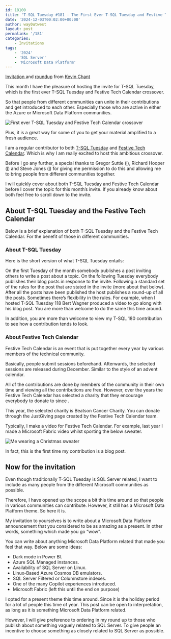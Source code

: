 ```yaml
---
id: 18100
title: 'T-SQL Tuesday #181 - The First Ever T-SQL Tuesday and Festive Tech Calendar Crossover'
date: '2024-12-03T00:02:00+00:00'
author: way0utwest
layout: post
permalink: '/181'
categories:
    - Invitations
tags:
    - '2024'
    - 'SQL Server'
    - 'Microsoft Data Platform'
---
```


[Invitation ](https://www.kevinrchant.com/2024/12/03/t-sql-tuesday-181-first-ever-t-sql-tuesday-and-festive-tech-calendar-crossover/) and [roundup](https://www.kevinrchant.com/2024/12/17/t-sql-tuesday-181-roundup/) from [Kevin Chant](https://www.kevinrchant.com/)

This month I have the pleasure of hosting the invite for T-SQL Tuesday, which is the first ever T-SQL Tuesday and Festive Tech Calendar crossover.

So that people from different communities can unite in their contributions and get introduced to each other. Especially those who are active in either the Azure or Microsoft Data Platform communities.

![First ever T-SQL Tuesday and Festive Tech Calendar crossover](https://i0.wp.com/www.kevinrchant.com/wp-content/uploads/2024/12/First-ever-T-SQL-Tuesday-and-Festive-Tech-Calendar-crossover-4.jpg?resize=1024%2C576&ssl=1)

Plus, it is a great way for some of you to get your material amplified to a fresh audience.

I am a regular contributor to both [T-SQL Tuesday](https://tsqltuesday.com/about/) and [Festive Tech Calendar](https://festivetechcalendar.com/). Which is why I am really excited to host this ambitious crossover.

Before I go any further, a special thanks to Gregor Suttie ([l](https://www.linkedin.com/in/gregorsuttie/)), Richard Hooper ([l](https://www.linkedin.com/in/%E2%98%81-richard-hooper/)) and Steve Jones ([l](https://www.linkedin.com/in/way0utwest/)) for giving me permission to do this and allowing me to bring people from different communities together.

I will quickly cover about both T-SQL Tuesday and Festive Tech Calendar before I cover the topic for this month’s invite. If you already know about both feel free to scroll down to the invite.

## About T-SQL Tuesday and the Festive Tech Calendar
Below is a brief explanation of both T-SQL Tuesday and the Festive Tech Calendar. For the benefit of those in different communities.

### About T-SQL Tuesday
Here is the short version of what T-SQL Tuesday entails:

On the first Tuesday of the month somebody publishes a post inviting others to write a post about a topic.
On the following Tuesday everybody publishes their blog posts in response to the invite. Following a standard set of the rules for the post that are stated in the invite (more about that below).
After all the posts have been published the host publishes a round-up of all the posts.
Sometimes there’s flexibility in the rules. For example, when I hosted T-SQL Tuesday 118 Bert Wagner produced a video to go along with his blog post. You are more than welcome to do the same this time around.

In addition, you are more than welcome to view my T-SQL 180 contribution to see how a contribution tends to look.

### About Festive Tech Calendar
Festive Tech Calendar is an event that is put together every year by various members of the technical community.

Basically, people submit sessions beforehand. Afterwards, the selected sessions are released during December. Similar to the style of an advent calendar.

All of the contributions are done by members of the community in their own time and viewing all the contributions are free. However, over the years the Festive Tech Calendar has selected a charity that they encourage everybody to donate to since .

This year, the selected charity is Beatson Cancer Charity. You can donate through the JustGiving page created by the Festive Tech Calendar team.

Typically, I make a video for Festive Tech Calendar. For example, last year I made a Microsoft Fabric video whilst sporting the below sweater.

![Me wearing a Christmas sweater](https://i0.wp.com/www.kevinrchant.com/wp-content/uploads/2023/12/Sweater.jpg?w=868&ssl=1)

In fact, this is the first time my contribution is a blog post.

## Now for the invitation
Even though traditionally T-SQL Tuesday is SQL Server related, I want to include as many people from the different Microsoft communities as possible.

Therefore, I have opened up the scope a bit this time around so that people in various communities can contribute. However, it still has a Microsoft Data Platform theme. So here it is.

My invitation to yourselves is to write about a Microsoft Data Platform announcement that you considered to be as amazing as a present. In other words, something which made you go “wow”.

You can write about anything Microsoft Data Platform related that made you feel that way. Below are some ideas:

- Dark mode in Power BI.
- Azure SQL Managed instances.
- Availability of SQL Server on Linux.
- Linux-Based Azure Cosmos DB emulators.
- SQL Server Filtered or Columnstore indexes.
- One of the many Copilot experiences introduced.
- Microsoft Fabric (left this until the end on purpose)

I opted for a present theme this time around. Since it is the holiday period for a lot of people this time of year. This post can be open to interpretation, as long as it is something Microsoft Data Platform related.

However, I will give preference to ordering in my round up to those who publish about something vaguely related to SQL Server. To give people an incentive to choose something as closely related to SQL Server as possible.